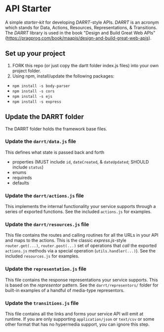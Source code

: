 # API Starter

A simple _starter-kit_ for developing *DARRT*-style APIs. *DARRT* is an acronym which stands for Data, Actions, Resources, Representations, & Transitions. The *DARRT* library is used in the book "Design and Build Great Web APIs" (https://pragprog.com/book/maapis/design-and-build-great-web-apis).

## Set up your project
1. FORK this repo (or just copy the dartt folder index.js files) into your own project folder.
2. Using npm, install/update the following packages:
 *   `npm install -s body-parser`
 *   `npm install -s cors`
 *   `npm install -s ejs`
 *   `npm install -s express`

## Update the DARRT folder
The DARRT folder holds the framework base files.

### Update the `darrt/data.js` file
This defines what state is passed back and forth
 * properties (MUST include `id`, `dateCreated`, & `dateUpdated`; SHOULD include `status`)
 * enums
 * requireds
 * defaults

### Update the `darrt/actions.js` file
This implements the internal functionality your service supports through a series of exported functions. See the included `actions.js` for examples.
 
### Update the `darrt/resources.js` file
This file contains the routes and calling routines for all the URLs in your API and maps to the actions. This is the classic *express.js*-style `router.get(...)`, `router.post(...)` set of operations that _call_ the exported `actions.js` methods via a special operation (`utils.handler(...)`). See the included `resources.js` for examples.

### Update the `representation.js` file
This file contains the response representations your service supports. This is based on the _representor_ pattern. See the `darrt/representors/` folder for built-in examples of a handful of media-type representors.

### Update the `transitions.js` file
This file contains all the links and forms your service API will emit at runtime.  If you are only supporting `application/json` or `text/csv` or some other format that has no hypermedia support, you can ignore this step.


